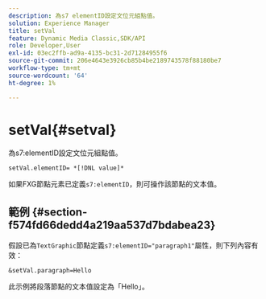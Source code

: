 ```yaml
---
description: 為s7 elementID設定文位元組點值。
solution: Experience Manager
title: setVal
feature: Dynamic Media Classic,SDK/API
role: Developer,User
exl-id: 03ec2ffb-ad9a-4135-bc31-2d71284955f6
source-git-commit: 206e4643e3926cb85b4be2189743578f88180be7
workflow-type: tm+mt
source-wordcount: '64'
ht-degree: 1%

---
```


# setVal{#setval}

為s7:elementID設定文位元組點值。

`setVal.elementID= *[!DNL value]*`

如果FXG節點元素已定義`s7:elementID`，則可操作該節點的文本值。

## 範例 {#section-f574fd66dedd4a219aa537d7bdabea23}

假設已為`TextGraphic`節點定義`s7:elementID="paragraph1"`屬性，則下列內容有效：

`&setVal.paragraph=Hello`

此示例將段落節點的文本值設定為「Hello」。
